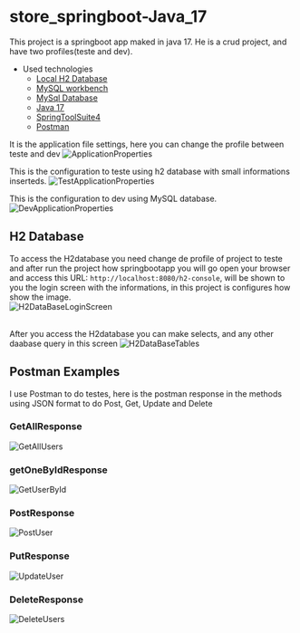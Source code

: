 # store_springboot-Java_17

This project is a springboot app maked in java 17. He is a crud project, and have two profiles(teste and dev).

- Used technologies 
  - <a href="http://www.h2database.com/html/download.html" target="_blank">Local H2 Database</a>
  - <a href="https://dev.mysql.com/downloads/workbench/" target="_blank">MySQL workbench</a>
  - <a href="https://dev.mysql.com/downloads/installer/" target="_blank">MySql Database</a>
  - <a href="https://www.oracle.com/java/technologies/javase/jdk17-archive-downloads.html" target="_blank">Java 17</a>
  - <a href="https://spring.io/tools" target="_blank">SpringToolSuite4</a>
  - <a href="https://www.postman.com/downloads/">Postman</a>

It is the application file settings, here you can change the profile between teste and dev
![ApplicationProperties](https://user-images.githubusercontent.com/64444829/172061456-fc61d5b4-b41d-43e6-8f9b-08a345640aab.PNG)<br>

This is the configuration to teste using h2 database with small informations inserteds.
![TestApplicationProperties](https://user-images.githubusercontent.com/64444829/172059032-f9b2f27f-fa05-4fa3-a665-a12a173bbd67.PNG)<br>

This is the configuration to dev using MySQL database.
![DevApplicationProperties](https://user-images.githubusercontent.com/64444829/172059025-4941e25b-1e1f-40de-8a1f-3141009fc7dc.PNG)<br>

## H2 Database
To access the H2database you need change de profile of project to teste and after run the project how springbootapp you will go open your browser and access this URL: ``http://localhost:8080/h2-console``, will be shown to you the login screen with the informations, in this project is configures how show the image.<br>
![H2DataBaseLoginScreen](https://user-images.githubusercontent.com/64444829/172060548-74e51cd1-44e1-49f1-ba5a-d2ff012e703f.PNG)

<br>After you access the H2database you can make selects, and any other daabase query in this screen
![H2DataBaseTables](https://user-images.githubusercontent.com/64444829/172059028-2e9ff2b1-1042-475c-b4c1-c072c408c927.PNG)

## Postman Examples
I use Postman to do testes, here is the postman response in the methods using JSON format to do Post, Get, Update and Delete
### GetAllResponse
![GetAllUsers](https://user-images.githubusercontent.com/64444829/172059026-e8c767ec-5452-46d0-9bee-c29060c234a2.PNG)
### getOneByIdResponse
![GetUserById](https://user-images.githubusercontent.com/64444829/172059027-58cad3c5-3f85-4681-890a-38e3fa36dc29.PNG)
### PostResponse
![PostUser](https://user-images.githubusercontent.com/64444829/172059029-2466e275-a27d-45f6-93b3-15ba3b962723.PNG)
### PutResponse
![UpdateUser](https://user-images.githubusercontent.com/64444829/172059034-976cf1ef-3cb1-4d95-8dd7-231a3d913a92.PNG)
### DeleteResponse
![DeleteUsers](https://user-images.githubusercontent.com/64444829/172059023-0e44cae7-6b76-4b66-9b43-e833f2fde7b0.PNG)

